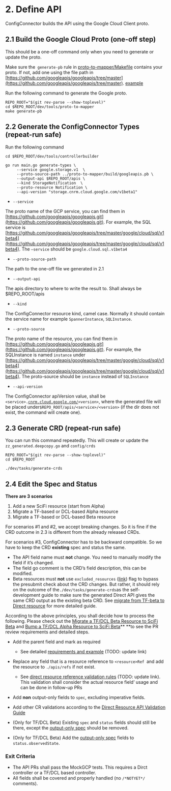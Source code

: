 # 2. Define API

ConfigConnector builds the API using the Google Cloud Client proto.   

## 2.1 Build the Google Cloud Proto (one-off step)

This should be a one-off command only when you need to generate or update the proto.

Make sure the` generate-pb` rule in [proto-to-mapper/Makefile](https://github.com/GoogleCloudPlatform/k8s-config-connector/blob/master/dev/tools/proto-to-mapper/Makefile#L2) contains your proto. If not, add one using the file path in [https://github.com/googleapis/googleapis/tree/master](https://github.com/googleapis/googleapis/tree/master). [example](https://github.com/GoogleCloudPlatform/k8s-config-connector/blob/6ce31faf38dfaf6f44dd964802f43f9228d5a869/dev/tools/proto-to-mapper/Makefile#L16)

Run the following command to generate the Google proto.


```
REPO_ROOT="$(git rev-parse --show-toplevel)"
cd $REPO_ROOT/dev/tools/proto-to-mapper
make generate-pb
```

## 2.2 Generate the ConfigConnector Types (repeat-run safe) 

Run the following command

```
cd $REPO_ROOT/dev/tools/controllerbuilder

go run main.go generate-types \
     --service google.storage.v1  \
     --proto-source-path ../proto-to-mapper/build/googleapis.pb \
     --output-api $REPO_ROOT/apis \
     --kind StorageNotification  \ 
     --proto-resource Notification \
     --api-version "storage.cnrm.cloud.google.com/v1beta1"
```

* `--service`

The proto name of the GCP service, you can find them in [https://github.com/googleapis/googleapis.git](https://github.com/googleapis/googleapis.git). For example, the SQL service is [https://github.com/googleapis/googleapis/tree/master/google/cloud/sql/v1beta4](https://github.com/googleapis/googleapis/tree/master/google/cloud/sql/v1beta4). The `–service` should be `google.cloud.sql.v1beta4`


* `--proto-source-path`

The path to the one-off file we generated in 2.1

* `--output-api`

The apis directory to where to write the result to. Shall always be   $REPO_ROOT/apis

* `--kind`

The ConfigConnector resource kind, camel case. Normally it should contain the service name for example `SpannerInstance`, `SQLInstance`.

* `--proto-source`

The proto name of the resource, you can find them in [https://github.com/googleapis/googleapis.git](https://github.com/googleapis/googleapis.git). For example, the SQLInstance is named `instance` under [https://github.com/googleapis/googleapis/tree/master/google/cloud/sql/v1beta4](https://github.com/googleapis/googleapis/tree/master/google/cloud/sql/v1beta4). The proto-source should be `instance` instead of `SQLInstance`

* `--api-version`

The ConfigConnector apiVersion value, shall be <code>&lt;service>.[cnrm.cloud.google.com/](http://cnrm.cloud.google.com/)&lt;version></code>, where the generated file will be placed under<code>$REPO_ROOT/apis/&lt;service>/&lt;version></code> (if the dir does not exist, the command will create one).  


## 2.3 Generate CRD (repeat-run safe)

You can run this command repeatedly. This will create or update the `zz_generated.deepcopy.go` and `config/crds` 


```
REPO_ROOT="$(git rev-parse --show-toplevel)"
cd $REPO_ROOT

./dev/tasks/generate-crds
```

## 2.4 Edit the Spec and Status

**There are 3 scenarios**

1. Add a new SciFi resource (start from Alpha)
2. Migrate a TF-based or DCL-based Alpha resource 
3. Migrate a TF-based or DCL-based Beta resource

For scenarios #1 and #2, we accept breaking changes. So it is fine if the CRD outcome in 2.3 is different from the already released CRDs.

For scenarios #3, ConfigConnector has to be backward compatible. So we have to keep the CRD **existing** spec and status the same.

* The API field name must **not** change. You need to manually modify the field if it’s changed. 
* The field go comment is the CRD’s field description, this can be modified.
* Beta resources must **not** use  `excluded_resources` ([link](https://github.com/GoogleCloudPlatform/k8s-config-connector/blob/eca4722eac14047ed5e0879cdd89f313bdbc9d44/dev/tasks/generate-crds#L58)) flag to bypass the presubmit check about the CRD changes. But rather, it should rely on the outcome of the` ./dev/tasks/generate-crds `as the self-development guide to make sure the generated Direct API gives the same CRD output as the existing beta CRD. See [migrate from TF-beta to Direct resource](https://docs.google.com/document/d/1Az2yOr9dGHrj-IGvYEhGxjpajGmcd65mQ4OjsAQSXyE/edit?resourcekey=0-Mf91G-_QDqq6XEVzf_CnQQ&tab=t.0#heading=h.8mqswg27ngyc) for more detailed guide.

According to the above principles, you shall decide how to process the following. Please check out the [Migrate a TF/DCL Beta Resource to SciFi Beta](https://docs.google.com/document/d/1Az2yOr9dGHrj-IGvYEhGxjpajGmcd65mQ4OjsAQSXyE/edit?resourcekey=0-Mf91G-_QDqq6XEVzf_CnQQ&tab=t.0#heading=h.8mqswg27ngyc) and [Bump a TF/DCL Alpha Resource to SciFi Beta](https://docs.google.com/document/d/1Az2yOr9dGHrj-IGvYEhGxjpajGmcd65mQ4OjsAQSXyE/edit?resourcekey=0-Mf91G-_QDqq6XEVzf_CnQQ&tab=t.0#heading=h.t9v0v643cc5f)** **to see the PR review requirements and detailed steps.


* Add the parent field and mark as required

    * See detailed [requirements and example](../api-conventions/validations.md#rule-3-parent)  (TODO: update link)

* Replace any field that is a resource reference to `<resource>Ref `and add the resource to `./apis/refs` if not exist.` `

    * See [direct resource reference validation rules](https://github.com/yuwenma/k8s-config-connector/blob/resource-ref/docs/develop-resources/resource-reference.md)  (TODO: update link). This validation shall consider the actual resource field’ usage and can be done in follow-up PRs 

* Add **non** output-only fields to `spec`, excluding imperative fields.

* Add other CR validations according to the [Direct Resource API Validation Guide](../api-conventions/validations.md)

* (Only for TF/DCL Beta) Existing `spec` and `status` fields should still be there, except the [output-only spec](https://paste.googleplex.com/4694303066030080) should be removed. 


* (Only for TF/DCL Beta) Add the [output-only spec](https://paste.googleplex.com/4694303066030080) fields to `status.observedState`.

### Exit Criteria

* The API PRs shall pass the MockGCP tests. This requires a Dirct controller or a TF/DCL based controller.   
* All fields shall be covered and properly handled (no `/*NOTYET*/` comments). 
